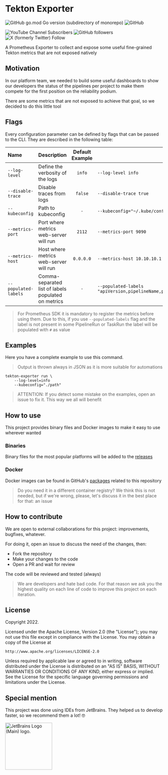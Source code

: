 # Tekton Exporter

![GitHub go.mod Go version (subdirectory of monorepo)](https://img.shields.io/github/go-mod/go-version/achetronic/tekton-exporter)
![GitHub](https://img.shields.io/github/license/freepik-company/tekton-exporter)

![YouTube Channel Subscribers](https://img.shields.io/youtube/channel/subscribers/UCeSb3yfsPNNVr13YsYNvCAw?label=achetronic&link=http%3A%2F%2Fyoutube.com%2Fachetronic)
![GitHub followers](https://img.shields.io/github/followers/achetronic)
![X (formerly Twitter) Follow](https://img.shields.io/twitter/follow/achetronic?style=flat&logo=twitter&link=https%3A%2F%2Ftwitter.com%2Fachetronic)

A Prometheus Exporter to collect and expose some useful fine-grained Tekton metrics
that are not exposed natively

## Motivation

In our platform team, we needed to build some useful dashboards to show our developers the status of the pipelines
per project to make them compete for the first position on the reliability podium.

There are some metrics that are not exposed to achieve that goal, so we decided to do this little tool

## Flags

Every configuration parameter can be defined by flags that can be passed to the CLI.
They are described in the following table:

| Name                 | Description                                         | Default Example |                                                            |
|:---------------------|:----------------------------------------------------|:---------------:|------------------------------------------------------------|
| `--log-level`        | Define the verbosity of the logs                    |     `info`      | `--log-level info`                                         |
| `--disable-trace`    | Disable traces from logs                            |     `false`     | `--disable-trace true`                                     |
| `--kubeconfig`       | Path to kubeconfig                                  |       `-`       | `--kubeconfig="~/.kube/config"`                            |   
| `--metrics-port`     | Port where metrics web-server will run              |     `2112`      | `--metrics-port 9090`                                      |
| `--metrics-host`     | Host where metrics web-server will run              |    `0.0.0.0`    | `--metrics-host 10.10.10.1`                                |
| `--populated-labels` | Comma-separated list of labels populated on metrics |       `-`       | `--populated-labels "apiVersion,pipelineName,projectName"` |

> For Prometheus SDK it is mandatory to register the metrics before using them. 
> Due to this, if you use `--populated-labels` flag and the label is not present in some PipelineRun or TaskRun
> the label will be populated with `#` as value

## Examples

Here you have a complete example to use this command.

> Output is thrown always in JSON as it is more suitable for automations

```console
tekton-exporter run \
    --log-level=info
    --kubeconfig="./path"
```

> ATTENTION:
> If you detect some mistake on the examples, open an issue to fix it. This way we all will benefit

## How to use

This project provides binary files and Docker images to make it easy to use wherever wanted

### Binaries

Binary files for the most popular platforms will be added to the [releases](https://github.com/freepik-company/tekton-exporter/releases)

### Docker

Docker images can be found in GitHub's [packages](https://github.com/freepik-company/tekton-exporter/pkgs/container/tekton-exporter)
related to this repository

> Do you need it in a different container registry? We think this is not needed, but if we're wrong, please, let's discuss
> it in the best place for that: an issue

## How to contribute

We are open to external collaborations for this project: improvements, bugfixes, whatever.

For doing it, open an issue to discuss the need of the changes, then:

- Fork the repository
- Make your changes to the code
- Open a PR and wait for review

The code will be reviewed and tested (always)

> We are developers and hate bad code. For that reason we ask you the highest quality
> on each line of code to improve this project on each iteration.

## License

Copyright 2022.

Licensed under the Apache License, Version 2.0 (the "License");
you may not use this file except in compliance with the License.
You may obtain a copy of the License at

    http://www.apache.org/licenses/LICENSE-2.0

Unless required by applicable law or agreed to in writing, software
distributed under the License is distributed on an "AS IS" BASIS,
WITHOUT WARRANTIES OR CONDITIONS OF ANY KIND, either express or implied.
See the License for the specific language governing permissions and
limitations under the License.

## Special mention

This project was done using IDEs from JetBrains. They helped us to develop faster, so we recommend them a lot! 🤓

<img src="https://resources.jetbrains.com/storage/products/company/brand/logos/jb_beam.png" alt="JetBrains Logo (Main) logo." width="150">
